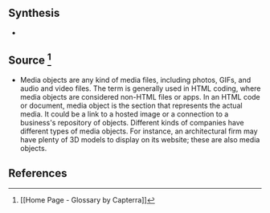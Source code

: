 ## Synthesis
- 
## Source [^1]
- Media objects are any kind of media files, including photos, GIFs, and audio and video files. The term is generally used in HTML coding, where media objects are considered non-HTML files or apps. In an HTML code or document, media object is the section that represents the actual media. It could be a link to a hosted image or a connection to a business's repository of objects. Different kinds of companies have different types of media objects. For instance, an architectural firm may have plenty of 3D models to display on its website; these are also media objects.
## References

[^1]: [[Home Page - Glossary by Capterra]]